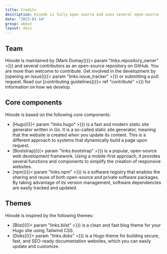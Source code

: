 ```yaml
---
title: Credits
description: Hinode is fully open source and uses several open-source frameworks and libraries.
date: "2023-01-14"
group: about
layout: docs
---
```


## Team

Hinode is maintained by [Mark Dumay]({{< param "links.repository_owner" >}}) and several contributors as an open-source repository on GitHub. You are more than welcome to contribute. Get involved in the development by [opening an issue]({{< param "links.issue_tracker" >}}) or submitting a pull request. Read our [contributing guidelines]({{< ref "contribute" >}}) for information on how we develop.

## Core components

Hinode is based on the following core components:

- [Hugo]({{< param "links.hugo" >}}) is a fast and modern static site generator written in Go. It is a so-called static site generator, meaning that the website is created when you update its content. This is a different approach to systems that dynamically build a page upon request.
- [Bootstrap]({{< param "links.bootstrap" >}}) is a popular, open-source web development framework. Using a mobile-first approach, it provides several functions and components to simplify the creation of responsive websites.
- [npm]({{< param "links.npm" >}}) is a software registry that enables the sharing and reuse of both open-source and private software packages. By taking advantage of its version management, software dependencies are easily tracked and updated.

## Themes

Hinode is inspired by the following themes:

- [Blist]({{< param "links.blist" >}}) is a clean and fast blog theme for your Hugo site using Tailwind CSS.
- [Doks]({{< param "links.doks" >}}) is a Hugo theme for building secure, fast, and SEO-ready documentation websites, which you can easily update and customize.
